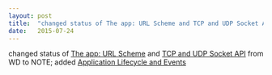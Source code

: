 ```yaml
---
layout: post
title:  "changed status of The app: URL Scheme and TCP and UDP Socket API from WD to NOTE; added Application Lifecycle and Events"
date:   2015-07-24
---
```


changed status of <a href="http://www.w3.org/TR/app-uri/">The app: URL Scheme</a> and <a href="http://www.w3.org/TR/tcp-udp-sockets/">TCP and UDP Socket API</a> from WD to NOTE; added <a href="http://sysapps.github.io/app-lifecycle/">Application Lifecycle and Events</a>

